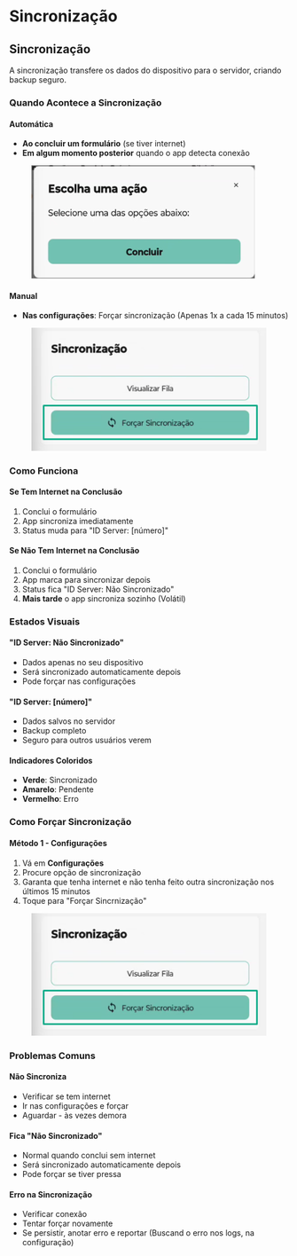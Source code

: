 # Sincronização

## Sincronização

A sincronização transfere os dados do dispositivo para o servidor, criando backup seguro.

### Quando Acontece a Sincronização

#### Automática

* **Ao concluir um formulário** (se tiver internet)
* **Em algum momento posterior** quando o app detecta conexão

<figure><img src="../.gitbook/assets/image (18).png" alt=""><figcaption></figcaption></figure>

#### Manual

* **Nas configurações**: Forçar sincronização (Apenas 1x a cada 15 minutos)

<figure><img src="../.gitbook/assets/image (17).png" alt=""><figcaption></figcaption></figure>



### Como Funciona

#### Se Tem Internet na Conclusão

1. Conclui o formulário
2. App sincroniza imediatamente
3. Status muda para "ID Server: \[número]"

#### Se Não Tem Internet na Conclusão

1. Conclui o formulário
2. App marca para sincronizar depois
3. Status fica "ID Server: Não Sincronizado"
4. **Mais tarde** o app sincroniza sozinho (Volátil)

### Estados Visuais

#### "ID Server: Não Sincronizado"

* Dados apenas no seu dispositivo
* Será sincronizado automaticamente depois
* Pode forçar nas configurações

#### "ID Server: \[número]"

* Dados salvos no servidor
* Backup completo
* Seguro para outros usuários verem

#### Indicadores Coloridos

* **Verde**: Sincronizado
* **Amarelo**: Pendente
* **Vermelho**: Erro

### Como Forçar Sincronização

#### Método 1 - Configurações

1. Vá em **Configurações**
2. Procure opção de sincronização
3. Garanta que tenha internet e não tenha feito outra sincronização nos últimos 15 minutos
4. Toque para "Forçar Sincrnização"

<figure><img src="../.gitbook/assets/image (17).png" alt=""><figcaption></figcaption></figure>

### Problemas Comuns

#### Não Sincroniza

* Verificar se tem internet
* Ir nas configurações e forçar
* Aguardar - às vezes demora

#### Fica "Não Sincronizado"

* Normal quando conclui sem internet
* Será sincronizado automaticamente depois
* Pode forçar se tiver pressa

#### Erro na Sincronização

* Verificar conexão
* Tentar forçar novamente
* Se persistir, anotar erro e reportar (Buscand o erro nos logs, na configuração)
